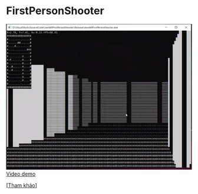 # FirstPersonShooter <br>
![Thumbnail](https://github.com/surfwed/FirstPersonShooter/blob/master/Javidx9FirstPersonShooter/thumbnail.png) <br>
[Video demo](https://www.youtube.com/watch?v=E4jW8iypQvE) <br>

[[Tham khảo](https://www.youtube.com/watch?v=xW8skO7MFYw&t=1025s)]

